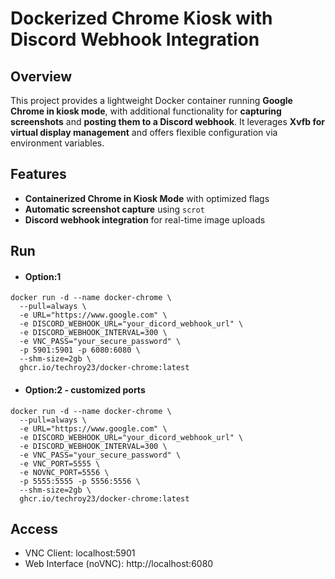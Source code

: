 # Dockerized Chrome Kiosk with Discord Webhook Integration
   
## Overview

This project provides a lightweight Docker container running **Google Chrome in kiosk mode**, with additional functionality for **capturing screenshots** and **posting them to a Discord webhook**. It leverages **Xvfb for virtual display management** and offers flexible configuration via environment variables.

## Features

- **Containerized Chrome in Kiosk Mode** with optimized flags
- **Automatic screenshot capture** using `scrot`
- **Discord webhook integration** for real-time image uploads

## Run
- #### Option:1
```
docker run -d --name docker-chrome \
  --pull=always \
  -e URL="https://www.google.com" \
  -e DISCORD_WEBHOOK_URL="your_dicord_webhook_url" \
  -e DISCORD_WEBHOOK_INTERVAL=300 \
  -e VNC_PASS="your_secure_password" \
  -p 5901:5901 -p 6080:6080 \
  --shm-size=2gb \
  ghcr.io/techroy23/docker-chrome:latest
```
- #### Option:2 - customized ports
```
docker run -d --name docker-chrome \
  --pull=always \
  -e URL="https://www.google.com" \
  -e DISCORD_WEBHOOK_URL="your_dicord_webhook_url" \
  -e DISCORD_WEBHOOK_INTERVAL=300 \
  -e VNC_PASS="your_secure_password" \
  -e VNC_PORT=5555 \
  -e NOVNC_PORT=5556 \
  -p 5555:5555 -p 5556:5556 \
  --shm-size=2gb \
  ghcr.io/techroy23/docker-chrome:latest
```

## Access
- VNC Client: localhost:5901
- Web Interface (noVNC): http://localhost:6080
